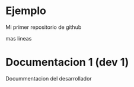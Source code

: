 # Ejemplo
Mi primer repositorio de github

mas lineas

# Documentacion 1 (dev 1)
Docummentacion del desarrollador

